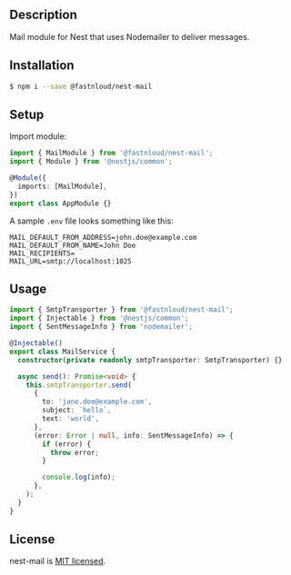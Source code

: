 ## Description

Mail module for Nest that uses Nodemailer to deliver messages.

## Installation

```bash
$ npm i --save @fastnloud/nest-mail
```

## Setup

Import module:

```ts
import { MailModule } from '@fastnloud/nest-mail';
import { Module } from '@nestjs/common';

@Module({
  imports: [MailModule],
})
export class AppModule {}
```

A sample `.env` file looks something like this:

```
MAIL_DEFAULT_FROM_ADDRESS=john.doe@example.com
MAIL_DEFAULT_FROM_NAME=John Doe
MAIL_RECIPIENTS=
MAIL_URL=smtp://localhost:1025
```

## Usage

```ts
import { SmtpTransporter } from '@fastnloud/nest-mail';
import { Injectable } from '@nestjs/common';
import { SentMessageInfo } from 'nodemailer';

@Injectable()
export class MailService {
  constructor(private readonly smtpTransporter: SmtpTransporter) {}

  async send(): Promise<void> {
    this.smtpTransporter.send(
      {
        to: 'jane.doe@example.com',
        subject: `hello`,
        text: 'world',
      },
      (error: Error | null, info: SentMessageInfo) => {
        if (error) {
          throw error;
        }

        console.log(info);
      },
    );
  }
}
```

## License

nest-mail is [MIT licensed](LICENSE).
